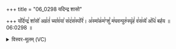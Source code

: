 +++
title = "06_0298 यदिन्द्र शासो"

+++
य꣡दि꣢न्द्र꣣ शा꣡सो꣢ अव्र꣣तं꣢ च्या꣣व꣢या꣣ स꣡द꣢स꣣स्प꣡रि꣢। अ꣣स्मा꣡क꣢म꣣ꣳशुं꣡ म꣢घवन्पुरु꣣स्पृ꣡हं꣢ व꣣स꣢व्ये꣣ अ꣡धि꣢ बर्हय ॥ 06:0298 ॥

<details><summary>विस्वर-मूलम् (VC)</summary>

यदिन्द्र शासो अव्रतं च्यावया सदसस्परि । अस्माकमꣳशुं मघवन्पुरुस्पृहं वसव्ये अधि बर्हय ॥२९८
</details>